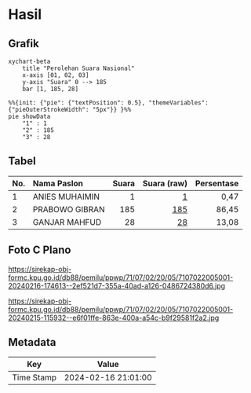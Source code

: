 # Hasil

## Grafik

```mermaid
xychart-beta
    title "Perolehan Suara Nasional"
    x-axis [01, 02, 03]
    y-axis "Suara" 0 --> 185
    bar [1, 185, 28]
```

```mermaid
%%{init: {"pie": {"textPosition": 0.5}, "themeVariables": {"pieOuterStrokeWidth": "5px"}} }%%
pie showData
    "1" : 1
    "2" : 185
    "3" : 28
```

## Tabel

| No. | Nama Paslon    | Suara | Suara (raw) | Persentase |
|:--- |:-------------- | -----:| -----------:| ----------:|
| 1   | ANIES MUHAIMIN | 1     | [1][p-1]    | 0,47       |
| 2   | PRABOWO GIBRAN | 185   | [185][p-2]  | 86,45      |
| 3   | GANJAR MAHFUD  | 28    | [28][p-3]   | 13,08      |


[p-1]: https://github.com/gigit-pemilu/pemilu-2024/blob/main/pilpres/hitung-suara/sub/71-sulawesi-utara/sub/07-minahasa-tenggara/sub/02-pusomaen/sub/2005-makalu/sub/001-tps/sub/paslon-1.txt
[p-2]: https://github.com/gigit-pemilu/pemilu-2024/blob/main/pilpres/hitung-suara/sub/71-sulawesi-utara/sub/07-minahasa-tenggara/sub/02-pusomaen/sub/2005-makalu/sub/001-tps/sub/paslon-2.txt
[p-3]: https://github.com/gigit-pemilu/pemilu-2024/blob/main/pilpres/hitung-suara/sub/71-sulawesi-utara/sub/07-minahasa-tenggara/sub/02-pusomaen/sub/2005-makalu/sub/001-tps/sub/paslon-3.txt

## Foto C Plano

https://sirekap-obj-formc.kpu.go.id/db88/pemilu/ppwp/71/07/02/20/05/7107022005001-20240216-174613--2ef521d7-355a-40ad-a126-0486724380d6.jpg

https://sirekap-obj-formc.kpu.go.id/db88/pemilu/ppwp/71/07/02/20/05/7107022005001-20240215-115932--e6f01ffe-863e-400a-a54c-b9f29581f2a2.jpg


## Metadata

| Key        | Value               |
| ---------- | ------------------- |
| Time Stamp | 2024-02-16 21:01:00 |



